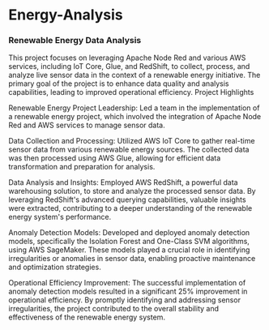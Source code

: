 # Energy-Analysis
### Renewable Energy Data Analysis

This project focuses on leveraging Apache Node Red and various AWS services, including IoT Core, Glue, and RedShift, to collect, process, and analyze live sensor data in the context of a renewable energy initiative. The primary goal of the project is to enhance data quality and analysis capabilities, leading to improved operational efficiency.
Project Highlights

Renewable Energy Project Leadership: Led a team in the implementation of a renewable energy project, which involved the integration of Apache Node Red and AWS services to manage sensor data.

Data Collection and Processing: Utilized AWS IoT Core to gather real-time sensor data from various renewable energy sources. The collected data was then processed using AWS Glue, allowing for efficient data transformation and preparation for analysis.

Data Analysis and Insights: Employed AWS RedShift, a powerful data warehousing solution, to store and analyze the processed sensor data. By leveraging RedShift's advanced querying capabilities, valuable insights were extracted, contributing to a deeper understanding of the renewable energy system's performance.

Anomaly Detection Models: Developed and deployed anomaly detection models, specifically the Isolation Forest and One-Class SVM algorithms, using AWS SageMaker. These models played a crucial role in identifying irregularities or anomalies in sensor data, enabling proactive maintenance and optimization strategies.

Operational Efficiency Improvement: The successful implementation of anomaly detection models resulted in a significant 25% improvement in operational efficiency. By promptly identifying and addressing sensor irregularities, the project contributed to the overall stability and effectiveness of the renewable energy system.

